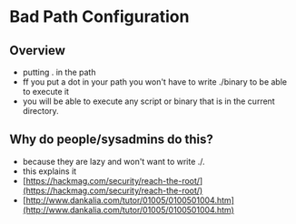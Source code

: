 # Bad Path Configuration

## Overview

* putting . in the path
* ff you put a dot in your path you won't have to write ./binary to be able to execute it
* you will be able to execute any script or binary that is in the current directory.

## Why do people/sysadmins do this?

* because they are lazy and won't want to write ./.
* this explains it
* [https://hackmag.com/security/reach-the-root/](https://hackmag.com/security/reach-the-root/)
* [http://www.dankalia.com/tutor/01005/0100501004.htm](http://www.dankalia.com/tutor/01005/0100501004.htm)
